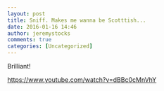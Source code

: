 ```yaml
---
layout: post
title: Sniff. Makes me wanna be Scotttish...
date: 2016-01-16 14:46
author: jeremystocks
comments: true
categories: [Uncategorized]
---
```

Brilliant!

https://www.youtube.com/watch?v=dBBc0cMnVhY
